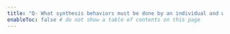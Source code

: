 ```yaml
---
title: "Q- What synthesis behaviors must be done by an individual and what responsibilities can be distributed to many people"
enableToc: false # do not show a table of contents on this page
---
```

